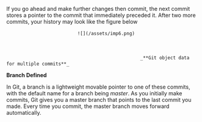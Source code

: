 If you go ahead and make further changes then commit, the next commit stores a pointer to the commit that immediately preceded it. After two more commits, your history may look like the figure below





                              ![](/assets/imp6.png)           



                                                     _**Git object data for multiple commits**_



**Branch Defined**

In Git, a branch is a lightweight movable pointer to one of these commits, with the default name for a branch being _master_. As you initially make commits, Git gives you a master branch that points to the last commit you made. Every time you commit, the master branch moves forward automatically.

